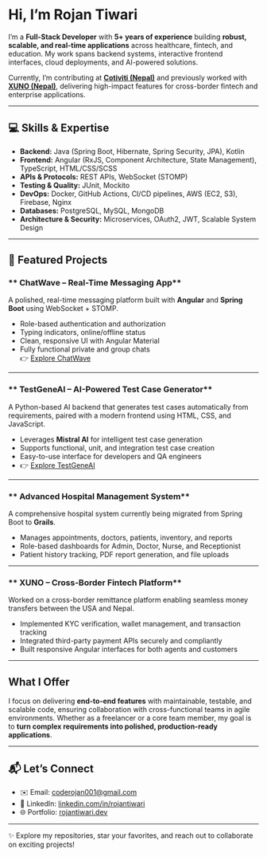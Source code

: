 #  Hi, I’m Rojan Tiwari

I’m a **Full-Stack Developer** with **5+ years of experience** building **robust, scalable, and real-time applications** across healthcare, fintech, and education. My work spans backend systems, interactive frontend interfaces, cloud deployments, and AI-powered solutions.  

Currently, I’m contributing at **[Cotiviti (Nepal)](https://www.cotiviti.com.np)** and previously worked with **[XUNO (Nepal)](https://nepal.xuno.co)**, delivering high-impact features for cross-border fintech and enterprise applications.

---

## 💻 Skills & Expertise
- **Backend:** Java (Spring Boot, Hibernate, Spring Security, JPA), Kotlin  
- **Frontend:** Angular (RxJS, Component Architecture, State Management), TypeScript, HTML/CSS/SCSS  
- **APIs & Protocols:** REST APIs, WebSocket (STOMP)  
- **Testing & Quality:** JUnit, Mockito  
- **DevOps:** Docker, GitHub Actions, CI/CD pipelines, AWS (EC2, S3), Firebase, Nginx  
- **Databases:** PostgreSQL, MySQL, MongoDB  
- **Architecture & Security:** Microservices, OAuth2, JWT, Scalable System Design  

---

## 🌟 Featured Projects

### ** ChatWave – Real-Time Messaging App**
A polished, real-time messaging platform built with **Angular** and **Spring Boot** using WebSocket + STOMP.  
- Role-based authentication and authorization  
- Typing indicators, online/offline status  
- Clean, responsive UI with Angular Material  
- Fully functional private and group chats  
👉 [Explore ChatWave](https://github.com/rojan-tiwari/ChatWave)

---

### ** TestGeneAI – AI-Powered Test Case Generator**
A Python-based AI backend that generates test cases automatically from requirements, paired with a modern frontend using HTML, CSS, and JavaScript.  
- Leverages **Mistral AI** for intelligent test case generation  
- Supports functional, unit, and integration test case creation  
- Easy-to-use interface for developers and QA engineers
- 👉 [Explore TestGeneAI](https://github.com/rojan-tiwari/TestGeneAI)

---

### ** Advanced Hospital Management System**
A comprehensive hospital system currently being migrated from Spring Boot to **Grails**.  
- Manages appointments, doctors, patients, inventory, and reports  
- Role-based dashboards for Admin, Doctor, Nurse, and Receptionist  
- Patient history tracking, PDF report generation, and file uploads  

---

### ** XUNO – Cross-Border Fintech Platform**
Worked on a cross-border remittance platform enabling seamless money transfers between the USA and Nepal.  
- Implemented KYC verification, wallet management, and transaction tracking  
- Integrated third-party payment APIs securely and compliantly  
- Built responsive Angular interfaces for both agents and customers  

---

##  What I Offer
I focus on delivering **end-to-end features** with maintainable, testable, and scalable code, ensuring collaboration with cross-functional teams in agile environments. Whether as a freelancer or a core team member, my goal is to **turn complex requirements into polished, production-ready applications**.  

---

## 📬 Let’s Connect
- ✉️ Email: [coderojan001@gmail.com](mailto:coderojan001@gmail.com)  
- 💼 LinkedIn: [linkedin.com/in/rojantiwari](https://www.linkedin.com/in/rojantiwari/)  
- 🌐 Portfolio: [rojantiwari.dev](#)  

---

✨ Explore my repositories, star your favorites, and reach out to collaborate on exciting projects!
